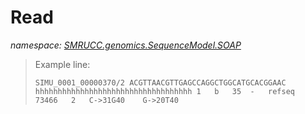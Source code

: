 ﻿# Read
_namespace: [SMRUCC.genomics.SequenceModel.SOAP](./index.md)_



> 
>  Example line:
>  
>  ```
>  SIMU_0001_00000370/2	ACGTTAACGTTGAGCCAGGCTGGCATGCACGGAAC	hhhhhhhhhhhhhhhhhhhhhhhhhhhhhhhhhhh	1	b	35	-	refseq	73466	2	C->31G40	G->20T40
>  ```
>  



